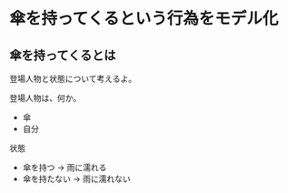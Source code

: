 # 傘を持ってくるという行為をモデル化

## 傘を持ってくるとは

登場人物と状態について考えるよ。

登場人物は、何か。

- 傘
- 自分

状態

- 傘を持つ → 雨に濡れる
- 傘を持たない → 雨に濡れない
